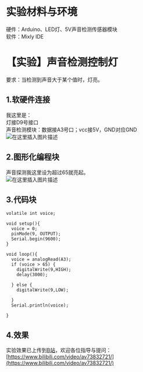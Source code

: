 # 实验材料与环境
硬件：Arduino、LED灯、5V声音检测传感器模块  
软件：Mixly IDE  

# 【实验】声音检测控制灯
要求：当检测到声音大于某个值时，灯亮。  
## 1.软硬件连接
我这里是：  
灯接D9号接口  
声音检测模块：数据接A3号口；vcc接5V，GND对应GND  
![在这里插入图片描述](https://img-blog.csdnimg.cn/20191029204253567.jpg?x-oss-process=image/watermark,type_ZmFuZ3poZW5naGVpdGk,shadow_10,text_aHR0cHM6Ly9ibG9nLmNzZG4ubmV0L3FxXzQyNzY3NjQ3,size_16,color_FFFFFF,t_70)
## 2.图形化编程块
声音探测我这里设为超过65就亮起。  
![在这里插入图片描述](https://img-blog.csdnimg.cn/20191029205106334.PNG?x-oss-process=image/watermark,type_ZmFuZ3poZW5naGVpdGk,shadow_10,text_aHR0cHM6Ly9ibG9nLmNzZG4ubmV0L3FxXzQyNzY3NjQ3,size_16,color_FFFFFF,t_70)
## 3.代码块

```
volatile int voice;

void setup(){
  voice = 0;
  pinMode(9, OUTPUT);
  Serial.begin(9600);
}

void loop(){
  voice = analogRead(A3);
  if (voice > 65) {
    digitalWrite(9,HIGH);
    delay(3000);

  } else {
    digitalWrite(9,LOW);

  }
  Serial.println(voice);

}
```

## 4.效果
实验效果已上传到[B站](https://www.bilibili.com/video/av73832721/)，欢迎各位指导与提问：[https://www.bilibili.com/video/av73832721/](https://www.bilibili.com/video/av73832721/)
